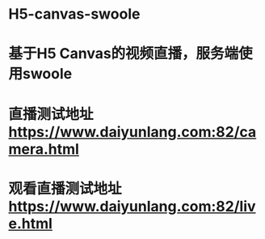 # H5-canvas-swoole
# 基于H5 Canvas的视频直播，服务端使用swoole
# 直播测试地址 https://www.daiyunlang.com:82/camera.html
# 观看直播测试地址 https://www.daiyunlang.com:82/live.html
